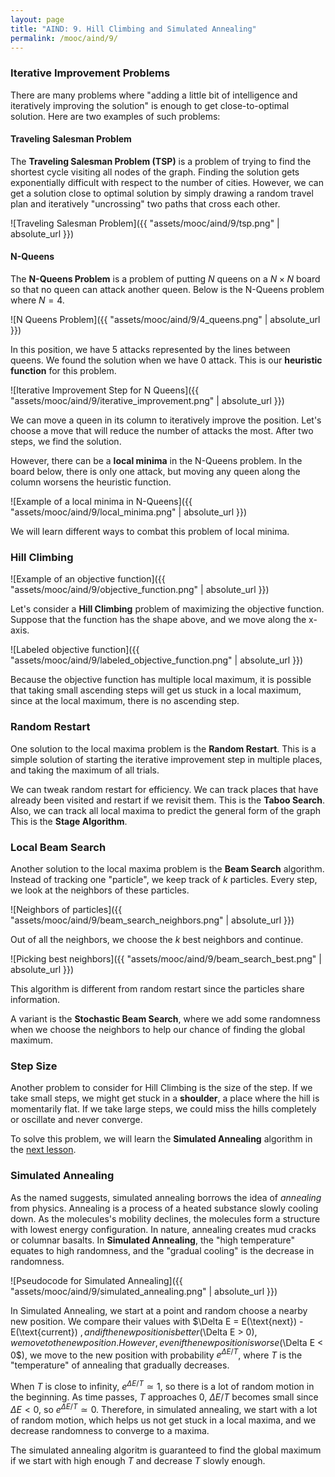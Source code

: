 ```yaml
---
layout: page
title: "AIND: 9. Hill Climbing and Simulated Annealing"
permalink: /mooc/aind/9/
---
```


### Iterative Improvement Problems

There are many problems where "adding a little bit of intelligence and iteratively improving the solution" is enough to get close-to-optimal solution. Here are two examples of such problems:

#### Traveling Salesman Problem

The **Traveling Salesman Problem (TSP)** is a problem of trying to find the shortest cycle visiting all nodes of the graph. Finding the solution gets exponentially difficult with respect to the number of cities. However, we can get a solution close to optimal solution by simply drawing a random travel plan and iteratively "uncrossing" two paths that cross each other.

![Traveling Salesman Problem]({{ "assets/mooc/aind/9/tsp.png" | absolute_url }})

#### N-Queens

The **N-Queens Problem** is a problem of putting $N$ queens on a $N \times N$ board so that no queen can attack another queen. Below is the N-Queens problem where $N = 4$.

![N Queens Problem]({{ "assets/mooc/aind/9/4_queens.png" | absolute_url }})

In this position, we have 5 attacks represented by the lines between queens. We found the solution when we have 0 attack. This is our **heuristic function** for this problem.

![Iterative Improvement Step for N Queens]({{ "assets/mooc/aind/9/iterative_improvement.png" | absolute_url }})

We can move a queen in its column to iteratively improve the position. Let's choose a move that will reduce the number of attacks the most. After two steps, we find the solution.

However, there can be a **local minima** in the N-Queens problem. In the board below, there is only one attack, but moving any queen along the column worsens the heuristic function.

![Example of a local minima in N-Queens]({{ "assets/mooc/aind/9/local_minima.png" | absolute_url }})

We will learn different ways to combat this problem of local minima.

### Hill Climbing

![Example of an objective function]({{ "assets/mooc/aind/9/objective_function.png" | absolute_url }})

Let's consider a **Hill Climbing** problem of maximizing the objective function. Suppose that the function has the shape above, and we move along the x-axis.

![Labeled objective function]({{ "assets/mooc/aind/9/labeled_objective_function.png" | absolute_url }})

Because the objective function has multiple local maximum, it is possible that taking small ascending steps will get us stuck in a local maximum, since at the local maximum, there is no ascending step.

### Random Restart

One solution to the local maxima problem is the **Random Restart**. This is a simple solution of starting the iterative improvement step in multiple places, and taking the maximum of all trials.

We can tweak random restart for efficiency. We can track places that have already been visited and restart if we revisit them. This is the **Taboo Search**. Also, we can track all local maxima to predict the general form of the graph This is the **Stage Algorithm**.

### Local Beam Search

Another solution to the local maxima problem is the **Beam Search** algorithm. Instead of tracking one "particle", we keep track of $k$ particles. Every step, we look at the neighbors of these particles.

![Neighbors of particles]({{ "assets/mooc/aind/9/beam_search_neighbors.png" | absolute_url }})

Out of all the neighbors, we choose the $k$ best neighbors and continue.

![Picking best neighbors]({{ "assets/mooc/aind/9/beam_search_best.png" | absolute_url }})

This algorithm is different from random restart since the particles share information.

A variant is the **Stochastic Beam Search**, where we add some randomness when we choose the neighbors to help our chance of finding the global maximum.

### Step Size

Another problem to consider for Hill Climbing is the size of the step. If we take small steps, we might get stuck in a **shoulder**, a place where the hill is momentarily flat. If we take large steps, we could miss the hills completely or oscillate and never converge.

To solve this problem, we will learn the **Simulated Annealing** algorithm in the [next lesson](/mooc/aind/10).

### Simulated Annealing

As the named suggests, simulated annealing borrows the idea of *annealing* from physics. Annealing is a process of a heated substance slowly cooling down. As the molecules's mobility declines, the molecules form a structure with lowest energy configuration. In nature, annealing creates mud cracks or columnar basalts. In **Simulated Annealing**, the "high temperature" equates to high randomness, and the "gradual cooling" is the decrease in randomness.

![Pseudocode for Simulated Annealing]({{ "assets/mooc/aind/9/simulated_annealing.png" | absolute_url }})

In Simulated Annealing, we start at a point and random choose a nearby new position. We compare their values with $\Delta E = E(\text{next}) - E(\text{current}) $, and if the new position is better ($\Delta E > 0$), we move to the new position. However, even if the new position is worse ($\Delta E < 0$), we move to the new position with probability $e^{\Delta E / T}$, where $T$ is the "temperature" of annealing that gradually decreases.

When $T$ is close to infinity, $e^{\Delta E / T} \simeq 1$, so there is a lot of random motion in the beginning. As time passes, $T$ approaches $0$, $\Delta E / T$ becomes small since $\Delta E < 0$, so $e^{\Delta E / T} \simeq 0$. Therefore, in simulated annealing, we start with a lot of random motion, which helps us not get stuck in a local maxima, and we decrease randomness to converge to a maxima.

The simulated annealing algoritm is guaranteed to find the global maximum if we start with high enough $T$ and decrease $T$ slowly enough.
